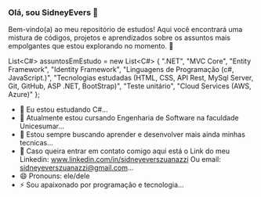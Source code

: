 ### Olá, sou SidneyEvers 👋

Bem-vindo(a) ao meu repositório de estudos! Aqui você encontrará uma mistura de códigos, projetos e aprendizados sobre os assuntos mais empolgantes que estou explorando no momento. 🌟

 List<C#> assuntosEmEstudo = new List<C#>
        {
            ".NET",
            "MVC Core",
            "Entity Framework",
            "Identity Framework",
            "Linguagens de Programação (c#, JavaScript.)",
            "Tecnologias estudadas (HTML, CSS, API Rest, MySql Server, Git, GitHub, ASP .NET, BootStrap)",
            "Teste unitário",
            "Cloud Services (AWS, Azure)"
        };
        
- 🌱 Eu estou estudando C#...
- 👯 Atualmente estou cursando Engenharia de Software na faculdade Unicesumar...
- 🤔 Estou sempre buscando aprender e desenvolver mais ainda minhas tecnicas...
- 💬 Caso queira entrar em contato comigo aqui está o Link do meu Linkedin: www.linkedin.com/in/sidneyeverszuanazzi Ou email: sidneyeverszuanazzi@gmail.com...
- 😄 Pronouns: ele/dele
- ⚡ Sou apaixonado por programação e tecnologia...

